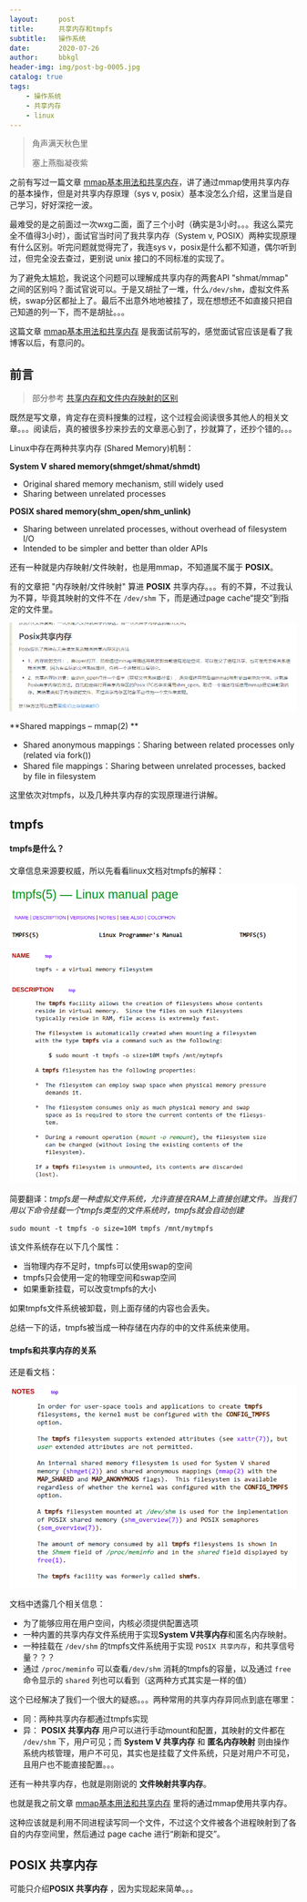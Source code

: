 ```yaml
---
layout:     post
title:      共享内存和tmpfs
subtitle:   操作系统
date:       2020-07-26
author:     bbkgl
header-img: img/post-bg-0005.jpg
catalog: true
tags:
    - 操作系统
    - 共享内存
    - linux
---
```


> 角声满天秋色里
>
> 塞上燕脂凝夜紫

之前有写过一篇文章 [mmap基本用法和共享内存](https://bbkgl.github.io/2020/03/23/mmap%E5%9F%BA%E6%9C%AC%E7%94%A8%E6%B3%95%E5%92%8C%E5%85%B1%E4%BA%AB%E5%86%85%E5%AD%98/)，讲了通过mmap使用共享内存的基本操作，但是对共享内存原理（sys v, posix）基本没怎么介绍，这里当是自己学习，好好深挖一波。

最难受的是之前面过一次wxg二面，面了三个小时（确实是3小时。。。我这么菜完全不值得3小时），面试官当时问了我共享内存（System v, POSIX）两种实现原理有什么区别。听完问题就觉得完了，我连sys v，posix是什么都不知道，偶尔听到过，但完全没去查过，更别说 unix 接口的不同标准的实现了。

为了避免太尴尬，我说这个问题可以理解成共享内存的两套API "shmat/mmap" 之间的区别吗？面试官说可以。于是又胡扯了一堆，什么`/dev/shm`，虚拟文件系统，swap分区都扯上了。最后不出意外地地被挂了，现在想想还不如直接只把自己知道的列一下，而不是胡扯。。。

这篇文章 [mmap基本用法和共享内存](https://bbkgl.github.io/2020/03/23/mmap%E5%9F%BA%E6%9C%AC%E7%94%A8%E6%B3%95%E5%92%8C%E5%85%B1%E4%BA%AB%E5%86%85%E5%AD%98/) 是我面试前写的，感觉面试官应该是看了我博客以后，有意问的。

## 前言

> 部分参考 [共享内存和文件内存映射的区别](https://zhuanlan.zhihu.com/p/149277008)

既然是写文章，肯定存在资料搜集的过程，这个过程会阅读很多其他人的相关文章。。。阅读后，真的被很多抄来抄去的文章恶心到了，抄就算了，还抄个错的。。。

Linux中存在两种共享内存 (Shared Memory)机制： 

**System V shared memory(shmget/shmat/shmdt)**

- Original shared memory mechanism, still widely used
- Sharing between unrelated processes

 **POSIX shared memory(shm_open/shm_unlink)**

- Sharing between unrelated processes, without overhead of filesystem I/O
- Intended to be simpler and better than older APIs

还有一种就是内存映射/文件映射，也是用mmap，不知道属不属于 **POSIX**。

有的文章把 "内存映射/文件映射" 算进 **POSIX** 共享内存。。。有的不算，不过我认为不算，毕竟其映射的文件不在 `/dev/shm` 下，而是通过page cache“提交”到指定的文件里。

![image-20200726141654196](https://raw.githubusercontent.com/bbkgl/bbkgl.github.io/master/cloud_img/image-20200726141654196.png)

**Shared mappings – mmap(2) **

- Shared anonymous mappings：Sharing between related processes only (related via fork())
- Shared file mappings：Sharing between unrelated processes, backed by file in filesystem

这里依次对tmpfs，以及几种共享内存的实现原理进行讲解。

## tmpfs

#### tmpfs是什么？

文章信息来源要权威，所以先看看linux文档对tmpfs的解释：

![1595774853010](https://raw.githubusercontent.com/bbkgl/bbkgl.github.io/master/cloud_img/1595774853010.png)

简要翻译：*tmpfs是一种虚拟文件系统，允许直接在RAM上直接创建文件。当我们用以下命令挂载一个tmpfs类型的文件系统时，tmpfs就会自动创建*

```shell
sudo mount -t tmpfs -o size=10M tmpfs /mnt/mytmpfs
```

该文件系统存在以下几个属性：

- 当物理内存不足时，tmpfs可以使用swap的空间
- tmpfs只会使用一定的物理空间和swap空间
- 如果重新挂载，可以改变tmpfs的大小

如果tmpfs文件系统被卸载，则上面存储的内容也会丢失。

总结一下的话，tmpfs被当成一种存储在内存的中的文件系统来使用。

#### tmpfs和共享内存的关系

还是看文档：

![1595775435506](https://raw.githubusercontent.com/bbkgl/bbkgl.github.io/master/cloud_img/1595775435506.png)

文档中透露几个相关信息：

- 为了能够应用在用户空间，内核必须提供配置选项
- 一种内置的共享内存文件系统用于实现**System V共享内存**和匿名内存映射。
- 一种挂载在 `/dev/shm` 的tmpfs文件系统用于实现 `POSIX 共享内存`，和共享信号量？？？
- 通过 `/proc/meminfo` 可以查看`/dev/shm` 消耗的tmpfs的容量，以及通过 `free` 命令显示的 `shared` 列也可以看到（这两种方式其实是一样的值）

这个已经解决了我们一个很大的疑惑。。。两种常用的共享内存异同点到底在哪里：

- 同：两种共享内存都通过tmpfs实现
- 异： **POSIX 共享内存** 用户可以进行手动mount和配置，其映射的文件都在 `/dev/shm` 下，用户可见；而 **System V 共享内存** 和 **匿名内存映射** 则由操作系统内核管理，用户不可见，其实也是挂载了文件系统，只是对用户不可见，且用户也不能直接配置。。。

还有一种共享内存，也就是刚刚说的 **文件映射共享内存**。

也就是我之前文章 [mmap基本用法和共享内存](https://bbkgl.github.io/2020/03/23/mmap%E5%9F%BA%E6%9C%AC%E7%94%A8%E6%B3%95%E5%92%8C%E5%85%B1%E4%BA%AB%E5%86%85%E5%AD%98/) 里将的通过mmap使用共享内存。

这种应该就是利用不同进程读写同一个文件，不过这个文件被各个进程映射到了各自的内存空间里，然后通过 page cache 进行“刷新和提交”。

## POSIX 共享内存

可能只介绍**POSIX 共享内存** ，因为实现起来简单。。。